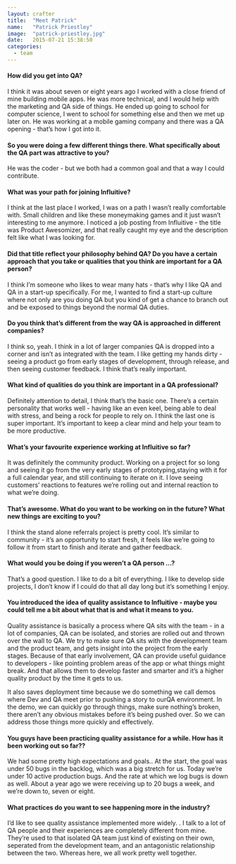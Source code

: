 ```yaml
---
layout: crafter
title:  "Meet Patrick"
name:   "Patrick Priestley"
image:  "patrick-priestley.jpg"
date:   2015-07-21 15:38:50
categories:
  - team
---
```


#### How did you get into QA?

I think it was about seven or eight years ago I worked with a close friend of mine building mobile apps. He was more technical, and I would help with the marketing and QA side of things. He ended up going to school for computer science, I went to school for something else and then we met up later on. He was working at a mobile gaming company and there was a QA opening - that’s how I got into it.

#### So you were doing a few different things there. What specifically about the QA part was attractive to you?

He was the coder - but we both had a common goal and that a way I could contribute.

#### What was your path for joining Influitive?

I think at the last place I worked, I was on a path I wasn’t really comfortable with. Small children and like these moneymaking games and it just wasn’t interesting to me  anymore. I noticed a job posting from Influitive -  the title was Product Awesomizer, and that really caught my eye and the description felt like what  I was looking for.

#### Did that title reflect  your philosophy behind QA? Do you have a certain approach that you take or qualities that you think are important for a QA person?

I think I’m someone who likes to wear many hats - that’s  why I like QA and QA in a start-up specifically. For me, I wanted to find a start-up culture where not only are you doing QA but you kind of get a chance to branch out and be exposed to things beyond the normal QA duties.

#### Do you think that’s different from the way QA is approached in different companies?

I think so, yeah. I think in a lot of larger companies QA is dropped into a corner and isn’t as integrated with the team. I like getting my hands dirty -  seeing a product go from early stages of development, through release,  and then seeing customer feedback. I think that’s really important.

#### What kind of qualities do you think are important in a QA professional?

Definitely attention to detail, I think that’s the basic one. There’s a certain personality that works well - having like an even keel, being able to deal with stress, and being a rock for people to rely on. I think the last one is super important. It’s important to keep a clear mind and help your team to be more productive.

#### What’s your favourite experience working at Influitive so far?

It was definitely the community product. Working on a project for so long and seeing it go from the very early stages of prototyping,staying with it for a full calendar year, and still continuing to iterate on it. I love  seeing customers’ reactions to features we’re rolling out and internal reaction to what we’re doing.

#### That’s awesome. What do you want to be working on in the future? What new things are  exciting to you?

I think the stand alone referrals project is pretty cool. It’s similar to  community - it’s an opportunity to start fresh, it feels like we’re going to follow it from start to finish and iterate and gather feedback.

#### What would you be doing if you weren’t a QA person …?

That’s a good question. I like to do a bit of everything. I like to develop side projects, I don’t know if I could do that all day long but it’s something I enjoy.

#### You introduced the idea of quality assistance to Influitive - maybe you could tell me a bit about what that is and what it means to you.

Quality assistance is basically a process where QA sits with the team - in a lot of companies, QA can be isolated, and stories are rolled out and thrown over the wall to QA. We try to make sure QA sits with the development team and the product team, and gets insight into the project from the early stages. Because of that early involvement, QA can provide useful guidance to developers - like pointing problem areas of the app or what things might break. And that allows them to develop faster and smarter and it’s a higher quality product by the time it gets to us.

It also saves deployment time because we do something we call demos where Dev and QA meet prior to pushing a story to ourQA environment. In the demo, we can quickly go through things, make sure nothing’s broken, there aren’t any obvious mistakes before it’s being pushed over. So we can address those things more quickly and effectively.

#### You guys have been practicing quality assistance for a while. How has it been working out so far??

We had some pretty high expectations and goals.. At the start, the goal was under 50 bugs in the backlog, which was a big stretch for us. Today we’re under 10 active production bugs. And the rate at which we log bugs is down as well. About a year ago we were receiving up to 20 bugs a week, and we’re down to, seven or eight.

#### What practices do you want to see happening more in the industry?

I’d like to see quality assistance implemented more widely. . I talk to a lot of QA people  and their experiences are completely different from mine. They’re used to that isolated QA team just kind of existing on their own, seperated from the development team, and an antagonistic relationship between the two. Whereas here, we all work pretty well together.
